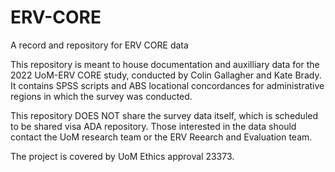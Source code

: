 # ERV-CORE
A record and repository for ERV CORE data

This repository is meant to house documentation and auxilliary data for the 2022 UoM-ERV CORE study, conducted by Colin Gallagher and Kate Brady. 
It contains SPSS scripts and ABS locational concordances for administrative regions in which the survey was conducted.


This repository DOES NOT share the survey data itself, which is scheduled to be shared visa ADA repository. 
Those interested in the data should contact the UoM research team or the ERV Reearch and Evaluation team.

The project is covered by UoM Ethics approval 23373.
